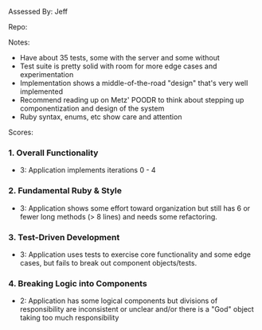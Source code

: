 Assessed By: Jeff

Repo:

Notes:

* Have about 35 tests, some with the server and some without
* Test suite is pretty solid with room for more edge cases and experimentation
* Implementation shows a middle-of-the-road "design" that's very well implemented
* Recommend reading up on Metz' POODR to think about stepping up componentization and design of the system
* Ruby syntax, enums, etc show care and attention

Scores:

### 1. Overall Functionality

* 3: Application implements iterations 0 - 4

### 2. Fundamental Ruby & Style

* 3:  Application shows some effort toward organization but still has 6 or fewer long methods (> 8 lines) and needs some refactoring.

### 3. Test-Driven Development

* 3: Application uses tests to exercise core functionality and some edge cases, but fails to break out component objects/tests.

### 4. Breaking Logic into Components

* 2: Application has some logical components but divisions of responsibility are inconsistent or unclear and/or there is a "God" object taking too much responsibility
